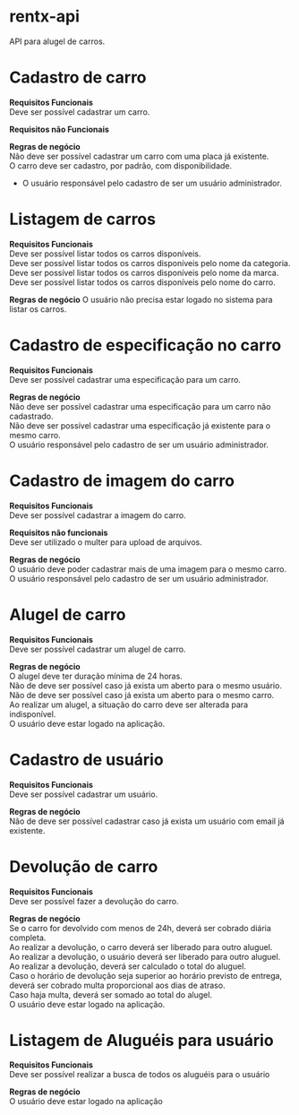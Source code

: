 # rentx-api
API para alugel de carros.


# Cadastro de carro

**Requisitos Funcionais** <br>
Deve ser possível cadastrar um carro. <br>

**Requisitos não Funcionais**

**Regras de negócio** <br>
Não deve ser possível cadastrar um carro com uma placa já existente. <br>
O carro deve ser cadastro, por padrão, com disponibilidade. <br>
* O usuário responsável pelo cadastro de ser um usuário administrador.


# Listagem de carros
**Requisitos Funcionais** <br>
Deve ser possível listar todos os carros disponíveis. <br>
Deve ser possível listar todos os carros disponíveis pelo nome da categoria. <br>
Deve ser possível listar todos os carros disponíveis pelo nome da marca. <br>
Deve ser possível listar todos os carros disponíveis pelo nome do carro. <br>

**Regras de negócio**
O usuário não precisa estar logado no sistema para listar os carros.


# Cadastro de especificação no carro

**Requisitos Funcionais** <br>
Deve ser possível cadastrar uma especificação para um carro. <br>

**Regras de negócio** <br>
Não deve ser possível cadastrar uma especificação para um carro não cadastrado. <br>
Não deve ser possível cadastrar uma especificação já existente para o mesmo carro. <br>
O usuário responsável pelo cadastro de ser um usuário administrador. <br>


# Cadastro de imagem do carro

**Requisitos Funcionais** <br>
Deve ser possível cadastrar a imagem do carro. <br>

**Requisitos não funcionais** <br>
Deve ser utilizado o multer para upload de arquivos.

**Regras de negócio** <br>
O usuário deve poder cadastrar mais de uma imagem para o mesmo carro. <br>
O usuário responsável pelo cadastro de ser um usuário administrador. <br>


# Alugel de carro

**Requisitos Funcionais** <br>
Deve ser possível cadastrar um alugel de carro. <br>

**Regras de negócio** <br>
O alugel deve ter duração mínima de 24 horas. <br>
Não de deve ser possível caso já exista um aberto para o mesmo usuário. <br>
Não de deve ser possível caso já exista um aberto para o mesmo carro. <br>
Ao realizar um alugel, a situação do carro deve ser alterada para indisponível. <br>
O usuário deve estar logado na aplicação. <br>

# Cadastro de usuário

**Requisitos Funcionais** <br>
Deve ser possível cadastrar um usuário. <br>

**Regras de negócio** <br>
Não de deve ser possível cadastrar caso já exista um usuário com email já existente. <br>

# Devolução de carro

**Requisitos Funcionais** <br>
Deve ser possível fazer a devolução do carro. <br>

**Regras de negócio** <br>
Se o carro for devolvido com menos de 24h, deverá ser cobrado diária completa. <br>
Ao realizar a devolução, o carro deverá ser liberado para outro aluguel. <br>
Ao realizar a devolução, o usuário deverá ser liberado para outro aluguel. <br>
Ao realizar a devolução, deverá ser calculado o total do aluguel. <br>
Caso o horário de devolução seja superior ao horário previsto de entrega, deverá ser cobrado multa proporcional aos dias de atraso. <br>
Caso haja multa, deverá ser somado ao total do alugel. <br>
O usuário deve estar logado na aplicação. <br>

# Listagem de Aluguéis para usuário

**Requisitos Funcionais** <br>
Deve ser possível realizar a busca de todos os aluguéis para o usuário

**Regras de negócio** <br>
O usuário deve estar logado na aplicação